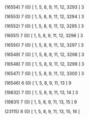 (16554) 7 (0) [ 1, 5, 8, 9, 11, 12, 3293 ] 3 


(16553) 7 (0) [ 1, 5, 8, 9, 11, 12, 3294 ] 3 


(16552) 7 (0) [ 1, 5, 8, 9, 11, 12, 3295 ] 3 


(16551) 7 (0) [ 1, 5, 8, 9, 11, 12, 3296 ] 3 


(16550) 7 (0) [ 1, 5, 8, 9, 11, 12, 3297 ] 3 


(16549) 7 (0) [ 1, 5, 8, 9, 11, 12, 3298 ] 3 


(16548) 7 (0) [ 1, 5, 8, 9, 11, 12, 3299 ] 3 


(16547) 7 (0) [ 1, 5, 8, 9, 11, 12, 3300 ] 3 


(16546) 6 (0) [ 1, 5, 8, 9, 11, 13 ] 9 


(19832) 7 (0) [ 1, 5, 8, 9, 11, 13, 14 ] 3 


(19831) 7 (0) [ 1, 5, 8, 9, 11, 13, 15 ] 9 


(23115) 8 (0) [ 1, 5, 8, 9, 11, 13, 15, 16 ]  

